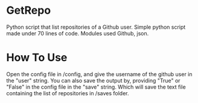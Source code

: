 # GetRepo
Python script that list repositories of a Github user. Simple python script made under 70 lines of code. Modules used Github, json.

# How To Use
Open the config file in /config, and give the username of the github user in the "user" string.
You can also save the output by, providing "True" or "False" in the config file in the "save" string. Which will save the text file containing the list of repositories in /saves folder.
 
